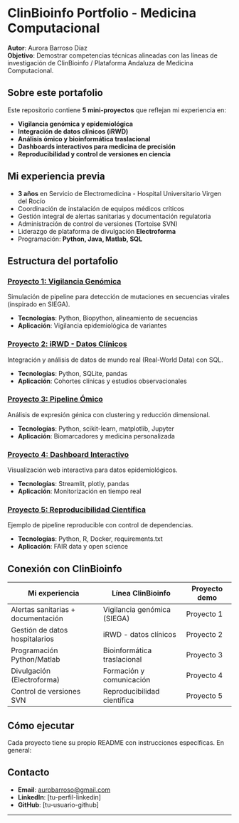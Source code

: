 # ClinBioinfo Portfolio - Medicina Computacional

**Autor**: Aurora Barroso Díaz  
**Objetivo**: Demostrar competencias técnicas alineadas con las líneas de investigación de ClinBioinfo / Plataforma Andaluza de Medicina Computacional.

## Sobre este portafolio

Este repositorio contiene **5 mini-proyectos** que reflejan mi experiencia en:
- **Vigilancia genómica y epidemiológica**
- **Integración de datos clínicos (iRWD)**  
- **Análisis ómico y bioinformática traslacional**
- **Dashboards interactivos para medicina de precisión**
- **Reproducibilidad y control de versiones en ciencia**

## Mi experiencia previa

- **3 años** en Servicio de Electromedicina - Hospital Universitario Virgen del Rocío
- Coordinación de instalación de equipos médicos críticos
- Gestión integral de alertas sanitarias y documentación regulatoria
- Administración de control de versiones (Tortoise SVN)
- Liderazgo de plataforma de divulgación **Electroforma**
- Programación: **Python, Java, Matlab, SQL**

## Estructura del portafolio

### [Proyecto 1: Vigilancia Genómica](./project1_vigilancia_genomica/)
Simulación de pipeline para detección de mutaciones en secuencias virales (inspirado en SIEGA).
- **Tecnologías**: Python, Biopython, alineamiento de secuencias
- **Aplicación**: Vigilancia epidemiológica de variantes

### [Proyecto 2: iRWD - Datos Clínicos](./project2_iRWD_SQL/)
Integración y análisis de datos de mundo real (Real-World Data) con SQL.
- **Tecnologías**: Python, SQLite, pandas
- **Aplicación**: Cohortes clínicas y estudios observacionales

### [Proyecto 3: Pipeline Ómico](./project3_omics_pipeline/)
Análisis de expresión génica con clustering y reducción dimensional.
- **Tecnologías**: Python, scikit-learn, matplotlib, Jupyter
- **Aplicación**: Biomarcadores y medicina personalizada

### [Proyecto 4: Dashboard Interactivo](./project4_dashboard/)
Visualización web interactiva para datos epidemiológicos.
- **Tecnologías**: Streamlit, plotly, pandas
- **Aplicación**: Monitorización en tiempo real

### [Proyecto 5: Reproducibilidad Científica](./project5_reproducibilidad/)
Ejemplo de pipeline reproducible con control de dependencias.
- **Tecnologías**: Python, R, Docker, requirements.txt
- **Aplicación**: FAIR data y open science

## Conexión con ClinBioinfo

| Mi experiencia | Línea ClinBioinfo | Proyecto demo |
|---|---|---|
| Alertas sanitarias + documentación | Vigilancia genómica (SIEGA) | Proyecto 1 |
| Gestión de datos hospitalarios | iRWD - datos clínicos | Proyecto 2 |
| Programación Python/Matlab | Bioinformática traslacional | Proyecto 3 |
| Divulgación (Electroforma) | Formación y comunicación | Proyecto 4 |
| Control de versiones SVN | Reproducibilidad científica | Proyecto 5 |

## Cómo ejecutar

Cada proyecto tiene su propio README con instrucciones específicas. En general:

## Contacto

- **Email**: aurobarroso@gmail.com
- **LinkedIn**: [tu-perfil-linkedin]
- **GitHub**: [tu-usuario-github]

---
